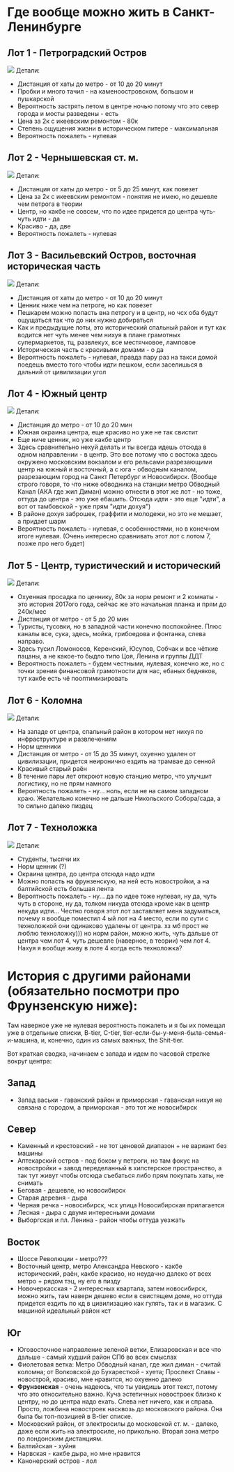 # Где вообще можно жить в Cанкт-Ленинбурге

## Лот 1 - Петроградский Остров
![](img/lot1-petrogradka.png)
Детали:
- Дистанция от хаты до метро - от 10 до 20 минут
- Пробки и много тачил - на каменоостровском, большом и пушкарской
- Вероятность застрять летом в центре ночью потому что это север города и мосты разведены - есть
- Цена за 2к с икеевским ремонтом - 80к
- Степень ощущения жизни в историческом питере - максимальная
- Вероятность пожалеть - нулевая

## Лот 2 - Чернышевская ст. м.
![](img/lot2-chernyshevskaya.png)
Детали:
- Дистанция от хаты до метро - от 5 до 25 минут, как повезет
- Цена за 2к с икеевским ремонтом - понятия не имею, но дешевле чем петрога в теории
- Центр, но какбе не совсем, что по идее придется до центра чуть-чуть идти - да
- Красиво - да, две
- Вероятность пожалеть - нулевая

## Лот 3 - Васильевский Остров, восточная историческая часть
![](img/lot3-vo.png)
Детали:
- Дистанция от хаты до метро - от 10 до 20 минут
- Ценник ниже чем на петроге, но как повезет
- Пешкарем можно попасть вна петрогу и в центр, но чсх оба будут ощущаться так что до них нужно добираться
- Как и предыдущие лоты, это исторический спальный район и тут как водится нет чуть менее чем нихуя в плане грамотных супермаркетов, тц, развлекух, все местячковое, ламповое
- Историческая часть с красивыми домами - о да
- Вероятность пожалеть - нулевая, правда пару раз на такси домой поедешь вместо того чтобы идти пешком, если заселишься в дальний от цивилизации угол

## Лот 4 - Южный центр
![](img/lot4-south-central.png)
Детали:
- Дистанция до метро - от 10 до 20 мин
- Южная окраина центра, еще красиво но уже не так свистит
- Еще ниче ценник, но уже какбе центр
- Здесь сравнительно нехуй делать и ты всегда идешь отсюда в одном направлении - в центр. Это все потому что с востока здесь окружено московским вокзалом и его рельсами разрезающими центр на южный и восточный, а с юга - обводным каналом, разрезающим город на Санкт Петербург и Новосибирск. (Вообще строго говоря, то что ниже обводника на станции метро Обводный Канал (АКА где жил Диман) можно отнести в этот же лот - но тоже, оттуда до центра - это уже ебашить. Отсюда идти - это еще "идти", а вот от тамбовской - уже прям "идти дохуя")
- В районе дохуя заброшек, граффити и молодежи, но это не мешает, а придает шарм
- Вероятность пожалеть - нулевая, с особенностями, но в конечном итоге нулевая. (Очень интересно сравнивать этот лот с лотом 7, позже про него будет)

## Лот 5 - Центр, туристический и исторический
![](img/lot5-central-central.png)
Детали:
- Охуенная просадка по ценнику, 80к за норм ремонт и 2 комнаты - это история 2017ого года, сейчас же это начальная планка и прям до 240к/мес
- Дистанция от метро - от 5 до 20 мин
- Туристы, тусовки, но в западной части конечно поспокойнее. Плюс каналы все, сука, здесь, мойка, грибоедова и фонтанка, слева направо.
- Здесь тусил Ломоносов, Керенский, Юсупов, Собчак и все чёткие пацаны, а не какое-то быдло типо Цоя, Ленина и группы ДДТ
- Вероятность пожалеть - будем честными, нулевая, конечно же, но с точки зрения финансовой грамотности для нас, ебаных бедняков, тут какбе есть чё пооптимизировать

## Лот 6 - Коломна
![](img/lot6-kolomna.png)
Детали:
- На западе от центра, спальный район в котором нет нихуя по инфраструктуре и развлечениям
- Норм ценники
- Дистанция от метро - от 15 до 35 минут, охуенно удален от цивилизации, придется неиронично ездить на трамвае до сенной
- Красивый старый раён
- В течение пары лет откроют новую станцию метро, что улучшит логистику, но не прям намного
- Вероятность пожалеть - ну... ноль, если не на самом западном краю. Желательно конечно не дальше Никольского Собора/сада, а то сильно далеко пиздец

## Лот 7 - Техноложка
![](img/lot7-tech-institute.png)
Детали:
- Студенты, тысячи их
- Норм ценник (?)
- Окраина центра, до центра отсюда надо идти
- Можно попасть на фрунзенскую, на ней есть новостройки, а на балтийской есть большая лента
- Вероятность пожалеть - ну... да по идее тоже нулевая, ну да, чуть чуть в стороне, ну да, толком никуда отсюда кроме как в центр некуда идти... Честно говоря этот лот заставляет меня задуматься, почему я вообще поместил 4 ый лот на 4 место, если по сути с техноложкой они одинаково удалены от центра. хз мб прост не люблю техноложку))) но норм район, можно жить, чуть дальше от центра чем лот 4, чуть дешевле (наверное, в теории) чем лот 4. Нахуя я вообще живу в лоте 4 когда есть техноложка?

# История с другими районами (**обязательно посмотри про Фрунзенскую ниже**):
Там наверное уже не нулевая вероятность пожалеть и я бы их помещал уже в отдельные списки, B-tier, С-tier, tier-если-бы-у-меня-была-семья-и-машина, и, конечно, один из самых важных, the Shit-tier. 

Вот краткая сводка, начинаем с запада и идем по часовой стрелке вокруг центра:
## Запад
- Запад васьки - гаванский район и приморская - гаванская нихуя не связана с городом, а приморская - это тот же новосибирск
## Север
- Каменный и крестовский - не тот ценовой диапазон + не вариант без машины
- Аптекарский остров - под боком у петроги, но там фокус на новостройки + завод переделанный в хипстерское пространство, а так тут живут чтобы отсюда съебаться либо прям покупать хаты, не снимать
- Беговая - дешевле, но новосибирск
- Старая деревня - дыра
- Черная речка - новосибирск, чсх улица Новосибирская прилагается
- Лесная - дыра с двумя интересными домами
- Выборгская и пл. Ленина - район чтобы оттуда уезжать
## Восток
- Шоссе Революции - метро???
- Восточный центр, метро Александра Невского - какбе исторический, раён, какбе красиво, но неудачно далеко от всех метро + рядом тэц, ну его в пизду
- Новочеркасская - 2 интересных квартала, затем новосибирск, можно жить, там наверн дешево если в свистящем доме, но оттуда придется ездить по кд в цивилизацию как гулять, так и в магазик. С машиной идеальный район кст

## Юг
- Юговосточное направление зеленой ветки, Елизаровская и все что дальше - самый худший район СПб во всех смыслах
- Фиолетовая ветка: Метро Обводный канал, где жил диман - считай коломна; от Волковской до Бухаресткой - хуета; Проспект Славы - новострой, красиво, мне нравится, но охуенно далеко
- **Фрунзенская** - очень надеюсь, что ты увидишь этот текст, потому что это относительно важно. Куча эстетичных новостроек близко к центру, но до центра надо ехать. Слева нет ничего, как и справа. Просто, ложбина новостроек насквозь до московского района. Она была бы топ-позицией в B-tier списке.
- Московский район, от электросилы до московской ст. м. - далеко, даже если жить на электросиле, но прикольно. Вторая зона метро по лондонским дистанциям.
- Балтийская - хуйня
- Нарвская - какбе дыра, но мне нравится
- Канонерский остров - лол